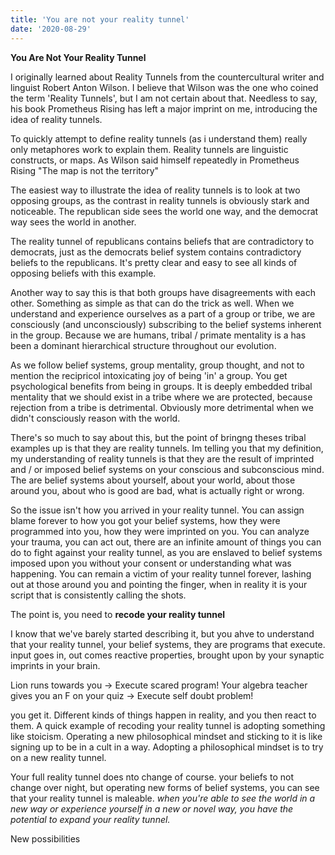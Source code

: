 ```yaml
---
title: 'You are not your reality tunnel'
date: '2020-08-29'
---
```


**You Are Not Your Reality Tunnel**

I originally learned about Reality Tunnels from the countercultural writer and linguist Robert Anton Wilson. I believe that Wilson was the one who coined the term 'Reality Tunnels', but I am not certain about that. Needless to say, his book Prometheus Rising has left a major imprint on me, introducing the idea of reality tunnels.

To quickly attempt to define reality tunnels (as i understand them) really only metaphores work to explain them. Reality tunnels are linguistic constructs, or maps. As Wilson said himself repeatedly in Prometheus Rising "The map is not the territory"

The easiest way to illustrate the idea of reality tunnels is to look at two opposing groups, as the contrast in reality tunnels is obviously stark and noticeable. The republican side sees the world one way, and the democrat way sees the world in another.

The reality tunnel of republicans contains beliefs that are contradictory to democrats, just as the  democrats belief system contains contradictory beliefs to the republicans. It's pretty clear and easy to see all kinds of opposing beliefs with this example.

Another way to say this is that both groups have disagreements with each other. Something as simple as that can do the trick as well. When we understand and experience ourselves as a part of a group or tribe, we are consciously (and unconsciously) subscribing to the belief systems inherent in the group. Because we are humans, tribal / primate mentality is a has been a dominant hierarchical structure throughout our evolution.

As we follow belief systems, group mentality, group thought, and not to mention the recipricol intoxicating joy of being 'in' a group. You get psychological benefits from being in groups. It is deeply embedded tribal mentality that we should exist in a tribe where we are protected, because rejection from a tribe is detrimental. Obviously more detrimental when we didn't consciously reason with the world.

There's so much to say about this, but the point of bringng theses tribal examples up is that they are reality tunnels. Im telling you that my definition, my understanding of reality tunnels is that they are the result of imprinted and / or imposed belief systems on your conscious and subconscious mind. The are belief systems about yourself, about your world, about those around you, about who is good are bad, what is actually right or wrong.

So the issue isn't how you arrived in your reality tunnel. You can assign blame forever to how you got your belief systems, how they were programmed into you, how they were imprinted on you. You can analyze your trauma, you can act out, there are an infinite amount of things you can do to fight against your reality tunnel, as you are enslaved to belief systems imposed upon you without your consent or understanding what was happening. You can remain a victim of your reality tunnel forever, lashing out at those around you and pointing the finger, when in reality it is your script that is consistently calling the shots.

The point is, you need to **recode your reality tunnel**

I know that we've barely started describing it, but you ahve to understand that your reality tunnel, your belief systems, they are programs that execute. input goes in, out comes reactive properties, brought upon by your synaptic imprints in your brain.

Lion runs towards you -> Execute scared program!
Your algebra teacher gives you an F on your quiz -> Execute self doubt problem!

you get it. Different kinds of things happen in reality, and you then react to them. A quick example of recoding your reality tunnel is adopting something like stoicism. Operating a new philosophical mindset and sticking to it is like signing up to be in a cult in a way. Adopting a philosophical mindset is to try on a new reality tunnel.

Your full reality tunnel does nto change of course. your beliefs to not change over night, but operating new forms of belief systems, you can see that your reality tunnel is maleable. _when you're able to see the world in a new way or experience yourself in a new or novel way, you have the potential to expand your reality tunnel._

New possibilities 
